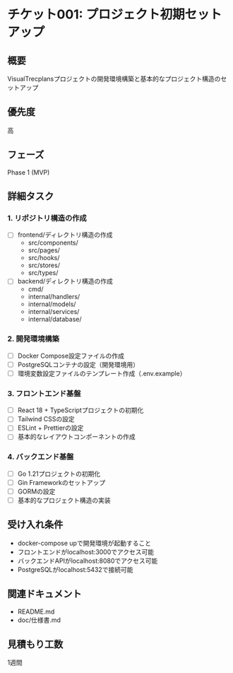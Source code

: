 # チケット001: プロジェクト初期セットアップ

## 概要
VisualTrecplansプロジェクトの開発環境構築と基本的なプロジェクト構造のセットアップ

## 優先度
高

## フェーズ
Phase 1 (MVP)

## 詳細タスク

### 1. リポジトリ構造の作成
- [ ] frontend/ディレクトリ構造の作成
  - src/components/
  - src/pages/
  - src/hooks/
  - src/stores/
  - src/types/
- [ ] backend/ディレクトリ構造の作成
  - cmd/
  - internal/handlers/
  - internal/models/
  - internal/services/
  - internal/database/

### 2. 開発環境構築
- [ ] Docker Compose設定ファイルの作成
- [ ] PostgreSQLコンテナの設定（開発環境用）
- [ ] 環境変数設定ファイルのテンプレート作成（.env.example）

### 3. フロントエンド基盤
- [ ] React 18 + TypeScriptプロジェクトの初期化
- [ ] Tailwind CSSの設定
- [ ] ESLint + Prettierの設定
- [ ] 基本的なレイアウトコンポーネントの作成

### 4. バックエンド基盤
- [ ] Go 1.21プロジェクトの初期化
- [ ] Gin Frameworkのセットアップ
- [ ] GORMの設定
- [ ] 基本的なプロジェクト構造の実装

## 受け入れ条件
- docker-compose upで開発環境が起動すること
- フロントエンドがlocalhost:3000でアクセス可能
- バックエンドAPIがlocalhost:8080でアクセス可能
- PostgreSQLがlocalhost:5432で接続可能

## 関連ドキュメント
- README.md
- doc/仕様書.md

## 見積もり工数
1週間
